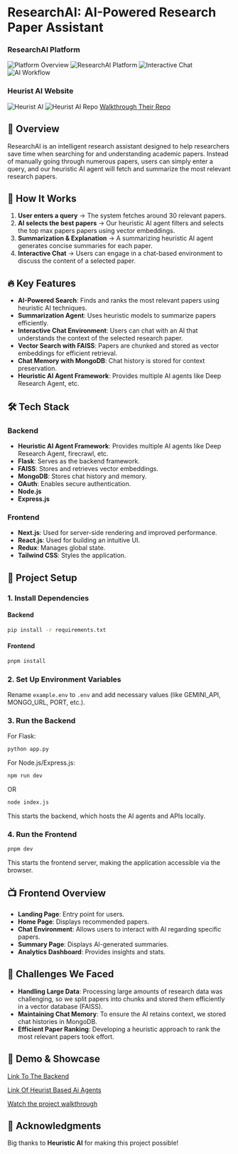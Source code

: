 # ResearchAI: AI-Powered Research Paper Assistant

### ResearchAI Platform

![Platform Overview](./images/library.png)
![ResearchAI Platform](./images/summary.png)
![Interactive Chat](./images/chatbot.png)
![AI Workflow](./images/workflow.png)

### Heurist AI Website

![Heurist AI](./images/heuristai.png)
![Heurist AI Repo](./images/heuristrepo.png)
[Walkthrough Their Repo](https://github.com/heurist-network)

## 📌 Overview

ResearchAI is an intelligent research assistant designed to help researchers save time when searching for and understanding academic papers. Instead of manually going through numerous papers, users can simply enter a query, and our heuristic AI agent will fetch and summarize the most relevant research papers.

## 🚀 How It Works

1. **User enters a query** → The system fetches around 30 relevant papers.
2. **AI selects the best papers** → Our heuristic AI agent filters and selects the top max papers papers using vector embeddings.
3. **Summarization & Explanation** → A summarizing heuristic AI agent generates concise summaries for each paper.
4. **Interactive Chat** → Users can engage in a chat-based environment to discuss the content of a selected paper.

## 🔥 Key Features

- **AI-Powered Search**: Finds and ranks the most relevant papers using heuristic AI techniques.
- **Summarization Agent**: Uses heuristic models to summarize papers efficiently.
- **Interactive Chat Environment**: Users can chat with an AI that understands the context of the selected research paper.
- **Vector Search with FAISS**: Papers are chunked and stored as vector embeddings for efficient retrieval.
- **Chat Memory with MongoDB**: Chat history is stored for context preservation.
- **Heuristic AI Agent Framework**: Provides multiple AI agents like Deep Research Agent, etc.

## 🛠️ Tech Stack

### Backend

- **Heuristic AI Agent Framework**: Provides multiple AI agents like Deep Research Agent, firecrawl, etc.
- **Flask**: Serves as the backend framework.
- **FAISS**: Stores and retrieves vector embeddings.
- **MongoDB**: Stores chat history and memory.
- **OAuth**: Enables secure authentication.
- **Node.js**
- **Express.js**

### Frontend

- **Next.js**: Used for server-side rendering and improved performance.
- **React.js**: Used for building an intuitive UI.
- **Redux**: Manages global state.
- **Tailwind CSS**: Styles the application.

## 📂 Project Setup

### 1. Install Dependencies

#### Backend

```bash
pip install -r requirements.txt
```

#### Frontend

```bash
pnpm install
```

### 2. Set Up Environment Variables

Rename `example.env` to `.env` and add necessary values (like GEMINI_API, MONGO_URL, PORT, etc.).

### 3. Run the Backend

For Flask:

```bash
python app.py
```

For Node.js/Express.js:

```bash
npm run dev
```

OR

```bash
node index.js
```

This starts the backend, which hosts the AI agents and APIs locally.

### 4. Run the Frontend

```bash
pnpm dev
```

This starts the frontend server, making the application accessible via the browser.

## 📺 Frontend Overview

- **Landing Page**: Entry point for users.
- **Home Page**: Displays recommended papers.
- **Chat Environment**: Allows users to interact with AI regarding specific papers.
- **Summary Page**: Displays AI-generated summaries.
- **Analytics Dashboard**: Provides insights and stats.

## 🎯 Challenges We Faced

- **Handling Large Data**: Processing large amounts of research data was challenging, so we split papers into chunks and stored them efficiently in a vector database (FAISS).
- **Maintaining Chat Memory**: To ensure the AI retains context, we stored chat histories in MongoDB.
- **Efficient Paper Ranking**: Developing a heuristic approach to rank the most relevant papers took effort.

## 🎥 Demo & Showcase

[Link To The Backend](https://github.com/anishk85/frostHcakBackend)

[Link Of Heurist Based Ai Agents](https://github.com/Davda-James/CryptoCoders)

[Watch the project walkthrough](https://youtu.be/XMh5Vm8Xtbc)

## 🙌 Acknowledgments

Big thanks to **Heuristic AI** for making this project possible!
